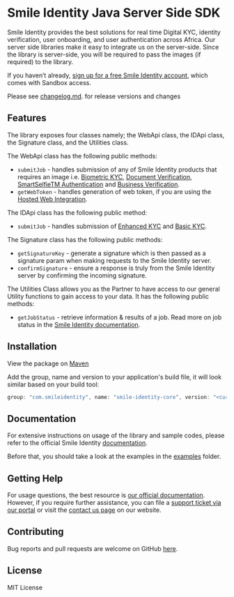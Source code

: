 # Smile Identity Java Server Side SDK

Smile Identity provides the best solutions for real time Digital KYC, identity verification, user onboarding, and user authentication across Africa. Our server side libraries make it easy to integrate us on the server-side. Since the library is server-side, you will be required to pass the images (if required) to the library.


 If you haven’t already, [sign up for a free Smile Identity account](https://usesmileid.com/talk-to-an-expert), which comes with Sandbox access.


Please see [changelog.md](https://github.com/smileidentity/smile-identity-core-java/blob/master/changelog.md). for release versions and changes


## Features
The library exposes four classes namely; the WebApi class, the IDApi class, the Signature class, and the Utilities class.

The WebApi class has the following public methods:
 - `submitJob` -  handles submission of any of Smile Identity products that requires an image i.e. [Biometric KYC](https://docs.usesmileid.com/products/biometric-kyc), [Document Verification](https://docs.usesmileid.com/products/document-verification), [SmartSelfieTM  Authentication](https://docs.usesmileid.com/products/biometric-authentication) and [Business Verification](https://docs.usesmileid.com/products/for-businesses-kyb/business-verification).
 - `getWebToken` - handles generation of web token, if you are using the [Hosted Web Integration](https://docs.usesmileid.com/web-mobile-web/web-integration-beta).

 The IDApi class has the following public method:

- `submitJob` - handles submission of [Enhanced KYC](https://docs.usesmileid.com/products/identity-lookup) and [Basic KYC](https://docs.usesmileid.com/products/id-verification).

The Signature class has the following public methods:

- `getSignatureKey` - generate a signature which is then passed as a signature param when making requests to the Smile Identity server.
- `confirmSignature` - ensure a response is truly from the Smile Identity server by confirming the incoming signature.

The Utilities Class allows you as the Partner to have access to our general Utility functions to gain access to your data. It has the following public methods:

- `getJobStatus` - retrieve information & results of a job. Read more on job status in the [Smile Identity documentation](https://docs.usesmileid.com/further-reading/job-status).

## Installation

View the package on [Maven](https://search.maven.org/search?q=a:smile-identity-core)

Add the group, name and version to your application's build file, it will look similar based on your build tool:

```java
group: "com.smileidentity", name: "smile-identity-core", version: "<current-version>"
```

## Documentation

For extensive instructions on usage of the library and sample codes, please refer to the official Smile Identity [documentation](https://docs.usesmileid.com/server-to-server/java).

Before that, you should take a look at the examples in the [examples](/examples) folder.

## Getting Help

For usage questions, the best resource is [our official documentation](https://docs.usesmileid.com). However, if you require further assistance, you can file a [support ticket via our portal](https://portal.usesmileid.com/partner/support/tickets) or visit the [contact us page](https://usesmileid.com/company/contact-us) on our website.

## Contributing

Bug reports and pull requests are welcome on GitHub [here](https://github.com/smileidentity/smile-identity-core-java).

## License

MIT License
